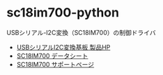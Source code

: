 # sc18im700-python

USBシリアル-I2C変換（SC18IM700）の制御ドライバ

- [USBシリアルI2C変換基板 製品HP](https://www.switch-science.com/catalog/6214/)
- [SC18IM700 データシート](https://www.nxp.com/docs/en/data-sheet/SC18IM700.pdf)
- [SC18IM700 サポートページ](https://github.com/meerstern/USBSerial_I2C_Converter)
